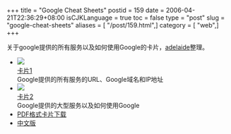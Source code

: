 +++
title = "Google Cheat Sheets"
postid = 159
date = 2006-04-21T22:36:29+08:00
isCJKLanguage = true
toc = false
type = "post"
slug = "google-cheat-sheets"
aliases = [ "/post/159.html",]
category = [ "web",]
+++


关于google提供的所有服务以及如何使用Google的卡片，[adelaide](http://www.adelaider.com/google/)整理。

-   [![](http://www.adelaider.com/google/p1.png)  
   卡片1](http://www.adelaider.com/google/?cheatsheet&page=1)  
    Google提供的所有服务的URL、Google域名和IP地址
-   [![](http://www.adelaider.com/google/p2.png)  
   卡片2](http://www.adelaider.com/google/?cheatsheet&page=2)  
    Google提供的大型服务以及如何使用Google
-   [PDF格式卡片下载](http://www.adelaider.com/google/?cheatsheet)
-   [中文版](http://www.skyfish.com.cn/date/gcs/index-hb.html)

